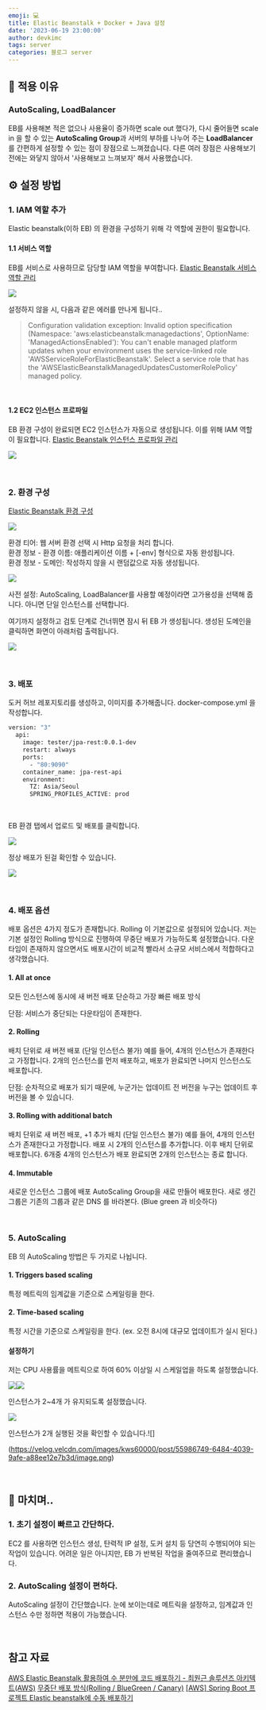 ```yaml
---
emoji: 💻
title: Elastic Beanstalk + Docker + Java 설정
date: '2023-06-19 23:00:00'
author: devkimc
tags: server
categories: 블로그 server
---
```


## 🤔 적용 이유

### AutoScaling, LoadBalancer

EB를 사용해본 적은 없으나 사용율이 증가하면 scale out 했다가, 다시 줄어들면 scale in 을 할 수 있는 **AutoScaling Group**과 서버의 부하를 나누어 주는 **LoadBalancer**를 간편하게 설정할 수 있는 점이 장점으로 느껴졌습니다.
다른 여러 장점은 사용해보기 전에는 와닿지 않아서 '사용해보고 느껴보자' 해서 사용했습니다.

## ⚙️ 설정 방법

### 1. IAM 역할 추가

Elastic beanstalk(이하 EB) 의 환경을 구성하기 위해 각 역할에 권한이 필요합니다.

#### 1.1 서비스 역할

EB를 서비스로 사용하므로 담당할 IAM 역할을 부여합니다.
[Elastic Beanstalk 서비스 역할 관리](https://docs.aws.amazon.com/ko_kr/elasticbeanstalk/latest/dg/iam-servicerole.html)

![](https://velog.velcdn.com/images/kws60000/post/c925b17e-a881-431f-80db-601c7e23e505/image.png)

설정하지 않을 시, 다음과 같은 에러를 만나게 됩니다..

> Configuration validation exception: Invalid option specification (Namespace: 'aws:elasticbeanstalk:managedactions', OptionName: 'ManagedActionsEnabled'): You can't enable managed platform updates when your environment uses the service-linked role 'AWSServiceRoleForElasticBeanstalk'. Select a service role that has the 'AWSElasticBeanstalkManagedUpdatesCustomerRolePolicy' managed policy.

<br />

#### 1.2 EC2 인스턴스 프로파일

EB 환경 구성이 완료되면 EC2 인스턴스가 자동으로 생성됩니다. 이를 위해 IAM 역할이 필요합니다.
[Elastic Beanstalk 인스턴스 프로파일 관리](https://docs.aws.amazon.com/ko_kr/elasticbeanstalk/latest/dg/iam-instanceprofile.html#iam-instanceprofile-create)

![](https://velog.velcdn.com/images/kws60000/post/7dc30e7e-5db3-4df3-a575-0e36ec547a5a/image.png)

<br />

### 2. 환경 구성

[Elastic Beanstalk 환경 구성](https://ap-northeast-2.console.aws.amazon.com/elasticbeanstalk/home?region=ap-northeast-2#/create-environment)

![](https://velog.velcdn.com/images/kws60000/post/df13710c-fdc3-4f10-8406-161353d4d4d4/image.png)

환경 티어: 웹 서버 환경 선택 시 Http 요청을 처리 합니다.<br />
환경 정보 - 환경 이름: 애플리케이션 이름 + [-env] 형식으로 자동 완성됩니다.<br />
환경 정보 - 도메인: 작성하지 않을 시 랜덤값으로 자동 생성됩니다.<br />

![](https://velog.velcdn.com/images/kws60000/post/2c5a7da3-e0e0-45c9-980a-bd21e970a317/image.png)

사전 설정: AutoScaling, LoadBalancer를 사용할 예정이라면 고가용성을 선택해 줍니다. 아니면 단일 인스턴스를 선택합니다.

여기까지 설정하고 검토 단계로 건너뛰면 잠시 뒤 EB 가 생성됩니다.
생성된 도메인을 클릭하면 화면이 아래처럼 출력됩니다.

![](https://velog.velcdn.com/images/kws60000/post/9244fab9-b269-461b-ad4e-0d9b1b989928/image.png)

<br />

### 3. 배포

도커 허브 레포지토리를 생성하고, 이미지를 추가해줍니다.
docker-compose.yml 을 작성합니다.

```bash
version: "3"
  api:
    image: tester/jpa-rest:0.0.1-dev
    restart: always
    ports:
      - "80:9090"
    container_name: jpa-rest-api
    environment:
      TZ: Asia/Seoul
      SPRING_PROFILES_ACTIVE: prod
```

<br />

EB 환경 탭에서 업로드 및 배포를 클릭합니다.

![](https://velog.velcdn.com/images/kws60000/post/48fc5a1d-1bff-41b0-b61d-fc5570e97215/image.png)

정상 배포가 된걸 확인할 수 있습니다.

![](https://velog.velcdn.com/images/kws60000/post/e8d180c9-1b96-43c7-9e7c-4736a4fbdf2f/image.png)

<br />

### 4. 배포 옵션

배포 옵션은 4가지 정도가 존재합니다. Rolling 이 기본값으로 설정되어 있습니다. 저는 기본 설정인 Rolling 방식으로 진행하여 무중단 배포가 가능하도록 설정했습니다. 다운타임이 존재하지 않으면서도 배포시간이 비교적 빨라서 소규모 서비스에서 적합하다고 생각했습니다.

#### 1. All at once

모든 인스턴스에 동시에 새 버전 배포
단순하고 가장 빠른 배포 방식

단점: 서비스가 중단되는 다운타임이 존재한다.

#### 2. Rolling

배치 단위로 새 버전 배포 (단일 인스턴스 불가)
예를 들어, 4개의 인스턴스가 존재한다고 가정합니다.
2개의 인스턴스를 먼저 배포하고, 배포가 완료되면 나머지 인스턴스도 배포합니다.

단점: 순차적으로 배포가 되기 때문에, 누군가는 업데이트 전 버전을 누구는 업데이트 후 버전을 볼 수 있습니다.

#### 3. Rolling with additional batch

배치 단위로 새 버전 배포, +1 추가 배치 (단일 인스턴스 불가)
예를 들어, 4개의 인스턴스가 존재한다고 가정합니다. 배포 시 2개의 인스턴스를 추가합니다. 이후 배치 단위로 배포합니다. 6개중 4개의 인스턴스가 배포 완료되면 2개의 인스턴스는 종료 합니다.

#### 4. Immutable

새로운 인스턴스 그룹에 배포
AutoScaling Group을 새로 만들어 배포한다. 새로 생긴 그룹은 기존의 그룹과 같은 DNS 를 바라본다. (Blue green 과 비슷하다)

<br />

### 5. AutoScaling

EB 의 AutoScaling 방법은 두 가지로 나뉩니다.

#### 1. Triggers based scaling

특정 메트릭의 임계값을 기준으로 스케일링을 한다.

#### 2. Time-based scaling

특정 시간을 기준으로 스케일링을 한다. (ex. 오전 8시에 대규모 업데이트가 실시 된다.)

#### 설정하기

저는 CPU 사용률을 메트릭으로 하여 60% 이상일 시 스케일업을 하도록 설정했습니다.

![](https://velog.velcdn.com/images/kws60000/post/1bc19506-4a0b-4f21-a37d-5762c4f0dd35/image.png)![](https://velog.velcdn.com/images/kws60000/post/0cc4e8da-a01d-40a5-8f5e-f79676ad3c62/image.png)

인스턴스가 2~4개 가 유지되도록 설정했습니다.

![](https://velog.velcdn.com/images/kws60000/post/eb217c0d-fb02-4964-a16a-88b2bedc3f18/image.png)

인스턴스가 2개 실행된 것을 확인할 수 있습니다.![]

(https://velog.velcdn.com/images/kws60000/post/55986749-6484-4039-9afe-a88ee12e7b3d/image.png)

<br />

## 📄 마치며..

### 1. 초기 설정이 빠르고 간단하다.

EC2 를 사용하면 인스턴스 생성, 탄력적 IP 설정, 도커 설치 등 당연히 수행되어야 되는 작업이 있습니다. 어려운 일은 아니지만, EB 가 반복된 작업을 줄여주므로 편리했습니다.

### 2. AutoScaling 설정이 편하다.

AutoScaling 설정이 간단했습니다. 눈에 보이는데로 메트릭을 설정하고, 임계값과 인스턴스 수만 정하면 적용이 가능했습니다.

<br />

## 참고 자료

[AWS Elastic Beanstalk 활용하여 수 분만에 코드 배포하기 - 최원근 솔루션즈 아키텍트(AWS)](https://www.youtube.com/watch?v=AfRnvsRxZ_0)
[무중단 배포 방식(Rolling / BlueGreen / Canary)](https://llshl.tistory.com/47)
[[AWS] Spring Boot 프로젝트 Elastic beanstalk에 수동 배포하기](https://twosky.tistory.com/55)

```toc

```
